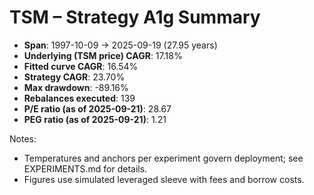 # TSM – Strategy A1g Summary

- **Span**: 1997-10-09 → 2025-09-19 (27.95 years)
- **Underlying (TSM price) CAGR**: 17.18%
- **Fitted curve CAGR**: 16.54%
- **Strategy CAGR**: 23.70%
- **Max drawdown**: -89.16%
- **Rebalances executed**: 139
- **P/E ratio (as of 2025-09-21)**: 28.67
- **PEG ratio (as of 2025-09-21)**: 1.21

Notes:

- Temperatures and anchors per experiment govern deployment; see EXPERIMENTS.md for details.
- Figures use simulated leveraged sleeve with fees and borrow costs.

